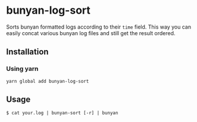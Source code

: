 # bunyan-log-sort

Sorts bunyan formatted logs according to their `time` field. This way you can easily concat various bunyan log files and still get the result ordered.

## Installation

### Using yarn
`yarn global add bunyan-log-sort`

## Usage

`$ cat your.log | bunyan-sort [-r] | bunyan`
